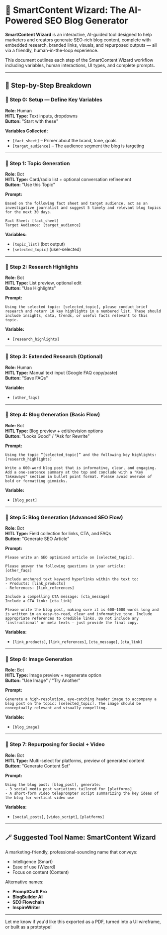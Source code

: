 # 🧠 SmartContent Wizard: The AI-Powered SEO Blog Generator

**SmartContent Wizard** is an interactive, AI-guided tool designed to help marketers and creators generate SEO-rich blog content, complete with embedded research, branded links, visuals, and repurposed outputs — all via a friendly, human-in-the-loop experience.

This document outlines each step of the SmartContent Wizard workflow including variables, human interactions, UI types, and complete prompts.

---

## 🔧 Step-by-Step Breakdown

### 🔹 Step 0: Setup — Define Key Variables

**Role:** Human  
**HITL Type:** Text inputs, dropdowns  
**Button:** "Start with these"

**Variables Collected:**
- `[fact_sheet]` – Primer about the brand, tone, goals
- `[target_audience]` – The audience segment the blog is targeting

---

### 🔹 Step 1: Topic Generation

**Role:** Bot  
**HITL Type:** Card/radio list + optional conversation refinement  
**Button:** "Use this Topic"

**Prompt:**
```
Based on the following fact sheet and target audience, act as an investigative journalist and suggest 5 timely and relevant blog topics for the next 30 days.

Fact Sheet: [fact_sheet]  
Target Audience: [target_audience]
```

**Variables:**
- `[topic_list]` (bot output)
- `[selected_topic]` (user-selected)

---

### 🔹 Step 2: Research Highlights

**Role:** Bot  
**HITL Type:** List preview, optional edit  
**Button:** "Use Highlights"

**Prompt:**
```
Using the selected topic: [selected_topic], please conduct brief research and return 10 key highlights in a numbered list. These should include insights, data, trends, or useful facts relevant to this topic.
```

**Variable:**
- `[research_highlights]`

---

### 🔹 Step 3: Extended Research (Optional)

**Role:** Human  
**HITL Type:** Manual text input (Google FAQ copy/paste)  
**Button:** "Save FAQs"

**Variable:**
- `[other_faqs]`

---

### 🔹 Step 4: Blog Generation (Basic Flow)

**Role:** Bot  
**HITL Type:** Blog preview + edit/revision options  
**Button:** "Looks Good" / "Ask for Rewrite"

**Prompt:**
```
Using the topic “[selected_topic]” and the following key highlights:
[research_highlights]

Write a 600-word blog post that is informative, clear, and engaging. Add a one-sentence summary at the top and conclude with a "Key Takeaways" section in bullet point format. Please avoid overuse of bold or formatting gimmicks.
```

**Variable:**
- `[blog_post]`

---

### 🔹 Step 5: Blog Generation (Advanced SEO Flow)

**Role:** Bot  
**HITL Type:** Field collection for links, CTA, and FAQs  
**Button:** "Generate SEO Article"

**Prompt:**
```
Please write an SEO optimised article on [selected_topic].

Please answer the following questions in your article:  
[other_faqs]

Include anchored text keyword hyperlinks within the text to:
- Products: [link_products]  
- References: [link_references]

Include a compelling CTA message: [cta_message]  
Include a CTA link: [cta_link]

Please write the blog post, making sure it is 600–1000 words long and is written in an easy-to-read, clear and informative tone. Include appropriate references to credible links. Do not include any 'instructional' or meta texts — just provide the final copy.
```

**Variables:**
- `[link_products]`, `[link_references]`, `[cta_message]`, `[cta_link]`

---

### 🔹 Step 6: Image Generation

**Role:** Bot  
**HITL Type:** Image preview + regenerate option  
**Button:** "Use Image" / "Try Another"

**Prompt:**
```
Generate a high-resolution, eye-catching header image to accompany a blog post on the topic: [selected_topic]. The image should be conceptually relevant and visually compelling.
```

**Variable:**
- `[blog_image]`

---

### 🔹 Step 7: Repurposing for Social + Video

**Role:** Bot  
**HITL Type:** Multi-select for platforms, preview of generated content  
**Button:** "Generate Content Set"

**Prompt:**
```
Using the blog post: [blog_post], generate:
- 3 social media post variations tailored for [platforms]  
- A short-form video teleprompter script summarizing the key ideas of the blog for vertical video use
```

**Variables:**
- `[social_posts]`, `[video_script]`, `[platforms]`

---

## 🪄 Suggested Tool Name: **SmartContent Wizard**

A marketing-friendly, professional-sounding name that conveys:
- Intelligence (Smart)
- Ease of use (Wizard)
- Focus on content (Content)

Alternative names:
- **PromptCraft Pro**
- **BlogBuilder AI**
- **SEO Flowchain**
- **InspireWriter**

---

Let me know if you'd like this exported as a PDF, turned into a UI wireframe, or built as a prototype!

